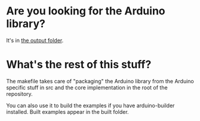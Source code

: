 # Are you looking for the Arduino library?

It's in [the output folder](output/arduino_ldl).

# What's the rest of this stuff?

The makefile takes care of "packaging" the Arduino library from the
Arduino specific stuff in src and the core implementation in the root
of the repository. 

You can also use it to build the examples if you have arduino-builder
installed. Built examples appear in the built folder.
